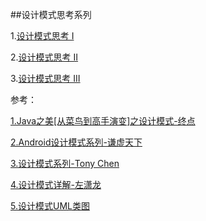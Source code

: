 ##设计模式思考系列


1.[设计模式思考 I](http://cfanr.cn/2015/04/09/design-pattern-thinking-I/)

2.[设计模式思考 II](http://cfanr.cn/2015/04/11/design-pattern-thinking-II/)

3.[设计模式思考 III](http://cfanr.cn/2015/04/13/design-pattern-thinking-III/)

参考：

[1.Java之美[从菜鸟到高手演变]之设计模式-终点](http://blog.csdn.net/zhangerqing/article/details/8194653) 

[2.Android设计模式系列-谦虚天下](http://www.cnblogs.com/qianxudetianxia/category/312863.html) 

[3.设计模式系列-Tony Chen](http://blog.csdn.net/chjttony/article/category/1123642/2) 

[4.设计模式详解-左潇龙](http://www.cnblogs.com/zuoxiaolong/category/509144.html)

[5.设计模式UML类图](http://www.uml.org.cn/oobject/201404035.asp)


